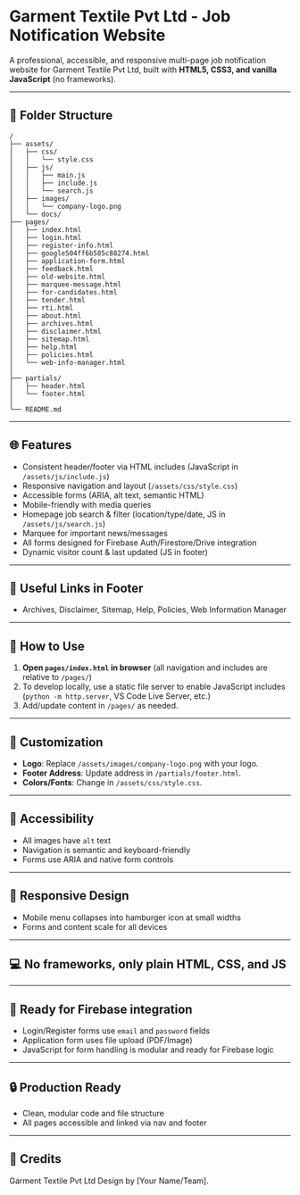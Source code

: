 # Garment Textile Pvt Ltd - Job Notification Website

A professional, accessible, and responsive multi-page job notification website for Garment Textile Pvt Ltd, built with **HTML5, CSS3, and vanilla JavaScript** (no frameworks).

---

## 📁 Folder Structure

```
/
├── assets/
│   ├── css/
│   │   └── style.css
│   ├── js/
│   │   ├── main.js
│   │   ├── include.js
│   │   └── search.js
│   ├── images/
│   │   └── company-logo.png
│   └── docs/
├── pages/
│   ├── index.html
│   ├── login.html
│   ├── register-info.html
│   ├── google504ff6b585c88274.html
│   ├── application-form.html
│   ├── feedback.html
│   ├── old-website.html
│   ├── marquee-message.html
│   ├── for-candidates.html
│   ├── tender.html
│   ├── rti.html
│   ├── about.html
│   ├── archives.html
│   ├── disclaimer.html
│   ├── sitemap.html
│   ├── help.html
│   ├── policies.html
│   └── web-info-manager.html
│
├── partials/
│   ├── header.html
│   └── footer.html
│
└── README.md
```

---

## 🌐 Features

- Consistent header/footer via HTML includes (JavaScript in `/assets/js/include.js`)
- Responsive navigation and layout (`/assets/css/style.css`)
- Accessible forms (ARIA, alt text, semantic HTML)
- Mobile-friendly with media queries
- Homepage job search & filter (location/type/date, JS in `/assets/js/search.js`)
- Marquee for important news/messages
- All forms designed for Firebase Auth/Firestore/Drive integration
- Dynamic visitor count & last updated (JS in footer)

---

## 🔗 Useful Links in Footer

- Archives, Disclaimer, Sitemap, Help, Policies, Web Information Manager

---

## 🔧 How to Use

1. **Open `pages/index.html` in browser** (all navigation and includes are relative to `/pages/`)
2. To develop locally, use a static file server to enable JavaScript includes (`python -m http.server`, VS Code Live Server, etc.)
3. Add/update content in `/pages/` as needed.

---

## 📝 Customization

- **Logo**: Replace `/assets/images/company-logo.png` with your logo.
- **Footer Address**: Update address in `/partials/footer.html`.
- **Colors/Fonts**: Change in `/assets/css/style.css`.

---

## 🚦 Accessibility

- All images have `alt` text
- Navigation is semantic and keyboard-friendly
- Forms use ARIA and native form controls

---

## 📱 Responsive Design

- Mobile menu collapses into hamburger icon at small widths
- Forms and content scale for all devices

---

## 💻 No frameworks, only plain HTML, CSS, and JS

---

## 🏁 Ready for Firebase integration

- Login/Register forms use `email` and `password` fields
- Application form uses file upload (PDF/Image)
- JavaScript for form handling is modular and ready for Firebase logic

---

## 🔒 Production Ready

- Clean, modular code and file structure
- All pages accessible and linked via nav and footer

---

## 👥 Credits

Garment Textile Pvt Ltd Design by [Your Name/Team].
